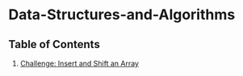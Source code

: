 # Data-Structures-and-Algorithms

## Table of Contents

1. [Challenge: Insert and Shift an Array](/challenges/arrayshift)
